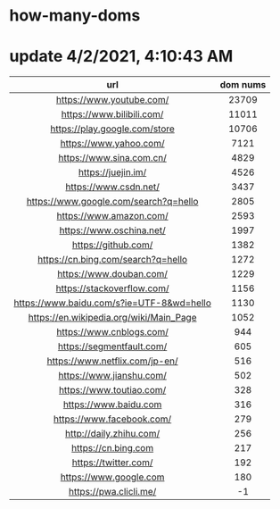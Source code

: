 # how-many-doms

# update 4/2/2021, 4:10:43 AM

url | dom nums
:-: | :-:
https://www.youtube.com/ | 23709
https://www.bilibili.com/ | 11011
https://play.google.com/store | 10706
https://www.yahoo.com/ | 7121
https://www.sina.com.cn/ | 4829
https://juejin.im/ | 4526
https://www.csdn.net/ | 3437
https://www.google.com/search?q=hello | 2805
https://www.amazon.com/ | 2593
https://www.oschina.net/ | 1997
https://github.com/ | 1382
https://cn.bing.com/search?q=hello | 1272
https://www.douban.com/ | 1229
https://stackoverflow.com/ | 1156
https://www.baidu.com/s?ie=UTF-8&wd=hello | 1130
https://en.wikipedia.org/wiki/Main_Page | 1052
https://www.cnblogs.com/ | 944
https://segmentfault.com/ | 605
https://www.netflix.com/jp-en/ | 516
https://www.jianshu.com/ | 502
https://www.toutiao.com/ | 328
https://www.baidu.com | 316
https://www.facebook.com/ | 279
http://daily.zhihu.com/ | 256
https://cn.bing.com | 217
https://twitter.com/ | 192
https://www.google.com | 180
https://pwa.clicli.me/ | -1

